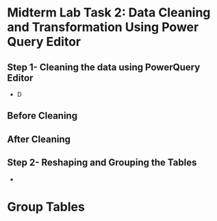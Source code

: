 # Midterm Lab Task 2: Data Cleaning and Transformation Using Power Query Editor
## Step 1- Cleaning the data using PowerQuery Editor
- D
 ## Before Cleaning
 ## After Cleaning
 ## Step 2- Reshaping and Grouping the Tables
 -
 # Group Tables 
 
